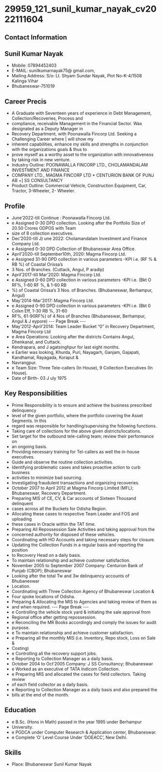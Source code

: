 # 29959_121_sunil_kumar_nayak_cv2022111604

## Contact Information



## Sunil Kumar Nayak

* Mobile: 07894452403
* E-MAIL: sunilkumarnayak75@ gmail.com,
* Mailing Address: S/o: Lt. Shyam Sundar Nayak, Plot No-K-4/1508 Kalinga Vihar
* Bhubaneswar-751019


## Career Precis

* A Graduate with Seventeen years of experience in Debt Management, Collection/Recoveries, Process and
* compliance, receivable Management in the Financial Sector. Was designated as a Deputy Manager in
* Recovery Department, with Poonawalla Fincorp Ltd. Seeking a Challenging Career where | will show my
* inherent capabilities, enhance my skills and strengths in conjunction with the organizations goals & thus to
* prove myself as a worthy asset to the organization with innovativeness by taking risk in new venture.
* Industry Outline: POONAWALLA FINCORP LTD., CHOLAMANDALAM INVESTMENT AND FINANCE
* COMPANY LTD., MAGMA FINCORP LTD * CENTURION BANK OF PUNJ AB +] SS CONSULTANCY
* Product Outline: Commercial Vehicle, Construction Equipment, Car, Tractor, 3-Wheeler, 2- Wheeler.


## Profile

* June’2022-till Continue : Poonawalla Fincorp Ltd.
* e Assigned 0-30 DPD collection. Looking after the Portfolio Size of 20.50 Crores ODPOS with Team
* size of 8 collection executives.
* Dec’2020-till J) une 2022: Cholamandalam Investment and Finance Company Ltd.
* e Assigned 0-30 DPD Collection of Bhubaneswar Area Office.
* April’2020-till September10th, 2020: Magma Fincorp Ltd.
* e Assigned 31-90 DPD collection in various parameters -KPI i.e. (RF % & RB %) of Coastal Orissa’s
* 3 Nos. of Branches. (Cuttack, Angul, P aradip)
* April’2017-till Mar’2020: Magma Fincorp Ltd.
* e Assigned 0-60 DPD collection in various parameters -KPI i.e. (Bkt O RF%, 1-60 RF %, & 1-60 RB
* %) of Coastal Orissa’s 3 Nos. of Branches. (Bhubaneswar, Berhampur, Angul)
* May’2014-Mar’2017: Magma Fincorp Ltd.
* e Assigned 0-90 DPD collection in various parameters -KPI i.e. (Bkt 0 Colxn Eff, 1-30 RB %, 31-60
* RF%, 61-90RF%) of 4 Nos of Branches (Bhubaneswar, Berhampur, Angul & J eypore)
--- Page Break ---
* May’2012-April’2014: Team Leader Bucket “0” in Recovery Department, Magma Fincorp Ltd
* e Area Operations: Looking after the districts Contains Angul, Dhenkanal, and Cuttack.
* Kendrapara, and J agatsinghpur for last eight months.
* e Earlier was looking, Khurda, Puri, Nayagarh, Ganjam, Gajapati, Kandhamal, Rayagada, Koraput &
* Navrangpur.
* e Team Size: Three Tele-callers (In House), 9 Collection Executives (In House).
* Date of Birth- 03 J uly 1975


## Key Responsibilities

* Prime Responsibility is to ensure and achieve the business prescribed delinquency
* level of the given portfolio, where the portfolio covering the Asset Segments. In this
* regard was responsible for handling/supervising the following functions.
* Taking care of collections for the above given districts/locations.
* Set target for the outbound tele-calling team; review their performance on
* an ongoing basis.
* Providing necessary training for Tel-callers as well the in-house executives.
* Guide and observe the routine collection activities.
* Identifying problematic cases and takes proactive action to curb business
* activities to minimize bad sourcing.
* Investigating fraudulent transactions and organizing recoveries.
* October 2007 to April 2012 at Magma Fincorp Limited (MFL); Bhubaneswar, Recovery Department.
* Preparing MIS of CE, CV, & Car accounts of Sixteen Thousand delinquent
* cases across all the Buckets for Odisha Region.
* Allocating these cases to respective Team Leader and FOS and uploading
* these cases in Oracle within the TAT time.
* Preparing All Repossession Sale Activities and taking approval from the
* concerned authority for disposed of these vehicles.
* Coordinating with HO Accounts and taking necessary steps for closure.
* Updating the Collection Funds in a regular basis and reporting the position
* to Recovery Head on a daily basis.
* To maintain relationship and achieve customer satisfaction.
* November 2005 to September 2007 Company: Centurion Bank of Punjab (CBOP); Bhubaneswar
* Looking after the total Tw and 3w delinquency accounts of Bhubaneswar
* Location.
* Coordinating with Three Collection Agency of Bhubaneswar Location &
* Four spoke locations of Odisha.
* Preparing & Allocating the MIS to Agencies and taking review of them as
* and when required.
--- Page Break ---
* e Controlling the vehicle stock yard & initiating the sale approval from
* Regional office after getting repossession.
* e Reconciling the MR Books accordingly and comply the issues for audit
* purpose.
* e To maintain relationship and achieve customer satisfaction.
* e Preparing all the monthly MIS (i.e. Inventory, Repo stock, Loss on Sale &
* Costing)
* e Controlling all the recovery support jobs.
* e Reporting to Collection Manager as a daily basis.
* October 2004 to Oct’2005 Company: J SS Consultancy; Bhubaneswar
* e Worked as an executive of TATA Indicom Collection.
* e Preparing MIS and allocated the cases for field collectors. Taking review
* of each field collector as a daily basis.
* e Reporting to Collection Manager as a daily basis and also prepared the
* bills at the end of the month.


## Education

* e B.Sc. (Hons in Math) passed in the year 1995 under Berhampur
* University.
* e PGDCA under Computer Research & Application center, Bhubaneswar.
* e Complete ‘O’ Level Course Under ‘DOEACC’, New Delhi.


## Skills

* Place: Bhubaneswar Sunil Kumar Nayak

